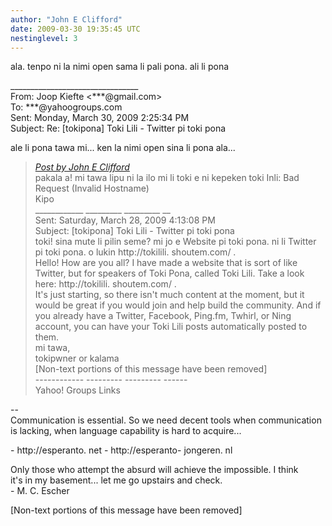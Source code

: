 ```yaml
---
author: "John E Clifford"
date: 2009-03-30 19:35:45 UTC
nestinglevel: 3
---
```

ala. tenpo ni la nimi open sama li pali pona. ali li pona  
  
  
  
  
\_\_\_\_\_\_\_\_\_\_\_\_\_\_\_\_\_\_\_\_\_\_\_\_\_\_\_\_\_\_\_\_  
From: Joop Kiefte <\*\*\*@gmail.com>  
To: \*\*\*@yahoogroups.com  
Sent: Monday, March 30, 2009 2:25:34 PM  
Subject: Re: \[tokipona\] Toki Lili - Twitter pi toki pona  
  
  
ale li pona tawa mi... ken la nimi open sina li pona ala...  

> [_Post by John E Clifford_](/fEABNl5G/toki-lili-twitter-pi-toki-pona#post2)  
> pakala a! mi tawa lipu ni la ilo mi li toki e ni kepeken toki Inli: Bad Request (Invalid Hostname)  
> Kipo  
> \_\_\_\_\_\_\_\_\_\_\_\_ \_\_\_\_\_\_\_\_\_ \_\_\_\_\_\_\_\_\_ \_\_  
> Sent: Saturday, March 28, 2009 4:13:08 PM  
> Subject: \[tokipona\] Toki Lili - Twitter pi toki pona  
> toki! sina mute li pilin seme? mi jo e Website pi toki pona. ni li Twitter pi toki pona. o lukin http://tokilili. shoutem.com/ .  
> Hello! How are you all? I have made a website that is sort of like Twitter, but for speakers of Toki Pona, called Toki Lili. Take a look here: http://tokilili. shoutem.com/ .  
> It's just starting, so there isn't much content at the moment, but it would be great if you would join and help build the community. And if you already have a Twitter, Facebook, Ping.fm, Twhirl, or Ning account, you can have your Toki Lili posts automatically posted to them.  
> mi tawa,  
> tokipwner or kalama  
> \[Non-text portions of this message have been removed\]  
> \------------ --------- --------- ------  
> Yahoo! Groups Links  
> 

\--  
Communication is essential. So we need decent tools when communication  
is lacking, when language capability is hard to acquire...  
  
\- http://esperanto. net - http://esperanto- jongeren. nl  
  
Only those who attempt the absurd will achieve the impossible. I think  
it's in my basement... let me go upstairs and check.  
\- M. C. Escher  
  
  
  
  
  
  
\[Non-text portions of this message have been removed\]